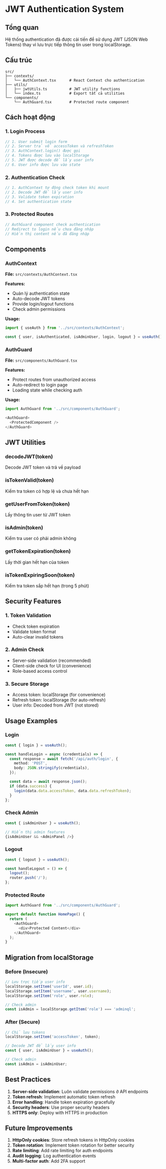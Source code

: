 # JWT Authentication System

## Tổng quan

Hệ thống authentication đã được cải tiến để sử dụng JWT (JSON Web Tokens) thay vì lưu trực tiếp thông tin user trong localStorage.

## Cấu trúc

```
src/
├── contexts/
│   └── AuthContext.tsx      # React Context cho authentication
├── utils/
│   ├── jwtUtils.ts          # JWT utility functions
│   └── index.ts             # Export tất cả utilities
└── components/
    └── AuthGuard.tsx        # Protected route component
```

## Cách hoạt động

### 1. Login Process

```typescript
// 1. User submit login form
// 2. Server trả về accessToken và refreshToken
// 3. AuthContext.login() được gọi
// 4. Tokens được lưu vào localStorage
// 5. JWT được decode để lấy user info
// 6. User info được lưu vào state
```

### 2. Authentication Check

```typescript
// 1. AuthContext tự động check token khi mount
// 2. Decode JWT để lấy user info
// 3. Validate token expiration
// 4. Set authentication state
```

### 3. Protected Routes

```typescript
// AuthGuard component check authentication
// Redirect to login nếu chưa đăng nhập
// Hiển thị content nếu đã đăng nhập
```

## Components

### AuthContext

**File:** `src/contexts/AuthContext.tsx`

**Features:**

- Quản lý authentication state
- Auto-decode JWT tokens
- Provide login/logout functions
- Check admin permissions

**Usage:**

```typescript
import { useAuth } from '../src/contexts/AuthContext';

const { user, isAuthenticated, isAdminUser, login, logout } = useAuth();
```

### AuthGuard

**File:** `src/components/AuthGuard.tsx`

**Features:**

- Protect routes from unauthorized access
- Auto-redirect to login page
- Loading state while checking auth

**Usage:**

```typescript
import AuthGuard from '../src/components/AuthGuard';

<AuthGuard>
  <ProtectedComponent />
</AuthGuard>
```

## JWT Utilities

### decodeJWT(token)

Decode JWT token và trả về payload

### isTokenValid(token)

Kiểm tra token có hợp lệ và chưa hết hạn

### getUserFromToken(token)

Lấy thông tin user từ JWT token

### isAdmin(token)

Kiểm tra user có phải admin không

### getTokenExpiration(token)

Lấy thời gian hết hạn của token

### isTokenExpiringSoon(token)

Kiểm tra token sắp hết hạn (trong 5 phút)

## Security Features

### 1. Token Validation

- Check token expiration
- Validate token format
- Auto-clear invalid tokens

### 2. Admin Check

- Server-side validation (recommended)
- Client-side check for UI (convenience)
- Role-based access control

### 3. Secure Storage

- Access token: localStorage (for convenience)
- Refresh token: localStorage (for auto-refresh)
- User info: Decoded from JWT (not stored)

## Usage Examples

### Login

```typescript
const { login } = useAuth();

const handleLogin = async (credentials) => {
  const response = await fetch('/api/auth/login', {
    method: 'POST',
    body: JSON.stringify(credentials),
  });

  const data = await response.json();
  if (data.success) {
    login(data.data.accessToken, data.data.refreshToken);
  }
};
```

### Check Admin

```typescript
const { isAdminUser } = useAuth();

// Hiển thị admin features
{isAdminUser && <AdminPanel />}
```

### Logout

```typescript
const { logout } = useAuth();

const handleLogout = () => {
  logout();
  router.push('/');
};
```

### Protected Route

```typescript
import AuthGuard from '../src/components/AuthGuard';

export default function HomePage() {
  return (
    <AuthGuard>
      <div>Protected Content</div>
    </AuthGuard>
  );
}
```

## Migration from localStorage

### Before (Insecure)

```typescript
// Lưu trực tiếp user info
localStorage.setItem('userId', user.id);
localStorage.setItem('username', user.username);
localStorage.setItem('role', user.role);

// Check admin
const isAdmin = localStorage.getItem('role') === 'adminql';
```

### After (Secure)

```typescript
// Chỉ lưu tokens
localStorage.setItem('accessToken', token);

// Decode JWT để lấy user info
const { user, isAdminUser } = useAuth();

// Check admin
const isAdmin = isAdminUser;
```

## Best Practices

1. **Server-side validation**: Luôn validate permissions ở API endpoints
2. **Token refresh**: Implement automatic token refresh
3. **Error handling**: Handle token expiration gracefully
4. **Security headers**: Use proper security headers
5. **HTTPS only**: Deploy with HTTPS in production

## Future Improvements

1. **HttpOnly cookies**: Store refresh tokens in HttpOnly cookies
2. **Token rotation**: Implement token rotation for better security
3. **Rate limiting**: Add rate limiting for auth endpoints
4. **Audit logging**: Log authentication events
5. **Multi-factor auth**: Add 2FA support
